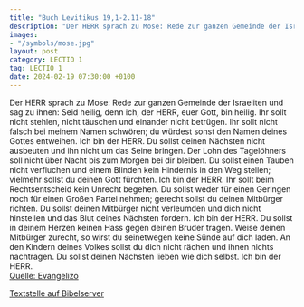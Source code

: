 ```yaml
---
title: "Buch Levitikus 19,1-2.11-18"
description: "Der HERR sprach zu Mose: Rede zur ganzen Gemeinde der Israeliten und sag zu ihnen: Seid heilig, denn ich, der HERR, euer Gott, bin heilig. Ihr sollt nicht stehlen, nicht täuschen und einander nicht betrügen. Ihr sollt nicht falsch bei meinem Namen schwören; du würdest sonst den N...."
images:
- "/symbols/mose.jpg"
layout: post
category: LECTIO 1
tag: LECTIO 1
date: 2024-02-19 07:30:00 +0100
---
```

Der HERR sprach zu Mose:
Rede zur ganzen Gemeinde der Israeliten und sag zu ihnen: Seid heilig, denn ich, der HERR, euer Gott, bin heilig.
Ihr sollt nicht stehlen, nicht täuschen und einander nicht betrügen.
Ihr sollt nicht falsch bei meinem Namen schwören; du würdest sonst den Namen deines Gottes entweihen.<!--more--> Ich bin der HERR.
Du sollst deinen Nächsten nicht ausbeuten und ihn nicht um das Seine bringen. Der Lohn des Tagelöhners soll nicht über Nacht bis zum Morgen bei dir bleiben.
Du sollst einen Tauben nicht verfluchen und einem Blinden kein Hindernis in den Weg stellen; vielmehr sollst du deinen Gott fürchten. Ich bin der HERR.
Ihr sollt beim Rechtsentscheid kein Unrecht begehen. Du sollst weder für einen Geringen noch für einen Großen Partei nehmen; gerecht sollst du deinen Mitbürger richten.
Du sollst deinen Mitbürger nicht verleumden und dich nicht hinstellen und das Blut deines Nächsten fordern. Ich bin der HERR.
Du sollst in deinem Herzen keinen Hass gegen deinen Bruder tragen. Weise deinen Mitbürger zurecht, so wirst du seinetwegen keine Sünde auf dich laden.
An den Kindern deines Volkes sollst du dich nicht rächen und ihnen nichts nachtragen. Du sollst deinen Nächsten lieben wie dich selbst. Ich bin der HERR.<br>
[Quelle: Evangelizo](https://evangeliumtagfuertag.org/DE/gospel)

[Textstelle auf Bibelserver](https://www.bibleserver.com/EU/3.Mose19,1-2.11-18)
